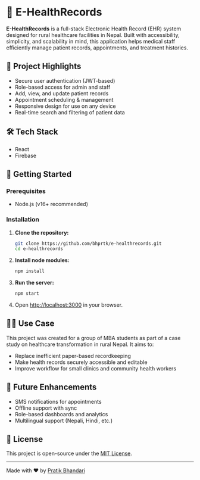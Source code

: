 # 🏥 E-HealthRecords

**E-HealthRecords** is a full-stack Electronic Health Record (EHR) system designed for rural healthcare facilities in Nepal. Built with accessibility, simplicity, and scalability in mind, this application helps medical staff efficiently manage patient records, appointments, and treatment histories.

## 🌟 Project Highlights

- Secure user authentication (JWT-based)
- Role-based access for admin and staff
- Add, view, and update patient records
- Appointment scheduling & management
- Responsive design for use on any device
- Real-time search and filtering of patient data

## 🛠️ Tech Stack
- React
- Firebase

## 🚀 Getting Started

### Prerequisites

- Node.js (v16+ recommended)

### Installation

1. **Clone the repository:**
   ```bash
   git clone https://github.com/bhprtk/e-healthrecords.git
   cd e-healthrecords
   ```

2. **Install node modules:**
   ```bash
   npm install
   ```

3. **Run the server:**
   ```bash
   npm start
   ```

4. Open [http://localhost:3000](http://localhost:3000) in your browser.

## 👨‍⚕️ Use Case

This project was created for a group of MBA students as part of a case study on healthcare transformation in rural Nepal. It aims to:
- Replace inefficient paper-based recordkeeping
- Make health records securely accessible and editable
- Improve workflow for small clinics and community health workers

## 🧠 Future Enhancements

- SMS notifications for appointments
- Offline support with sync
- Role-based dashboards and analytics
- Multilingual support (Nepali, Hindi, etc.)


## 📄 License

This project is open-source under the [MIT License](LICENSE).

---

Made with ❤️ by [Pratik Bhandari](https://bhprtk.com)
```
